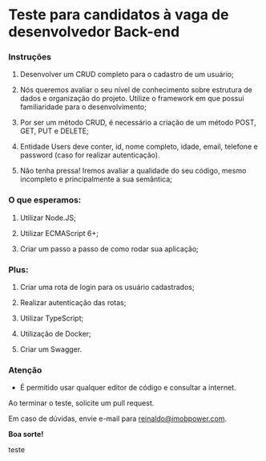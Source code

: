 # Teste para candidatos à vaga de desenvolvedor Back-end

### Instruções

1. Desenvolver um CRUD completo para o cadastro de um usuário;

2. Nós queremos avaliar o seu nível de conhecimento sobre estrutura de dados e organização do projeto. Utilize o framework em que possui familiaridade para o desenvolvimento;

3. Por ser um método CRUD, é necessário a criação de um método POST, GET, PUT e DELETE;

4. Entidade Users deve conter, id, nome completo, idade, email, telefone e password (caso for realizar autenticação).

5. Não tenha pressa! Iremos avaliar a qualidade do seu código, mesmo incompleto e principalmente a sua semântica;

### O que esperamos:

1. Utilizar Node.JS;

2. Utilizar ECMAScript 6+;

3. Criar um passo a passo de como rodar sua aplicação;

### Plus:

1. Criar uma rota de login para os usuário cadastrados;

2. Realizar autenticação das rotas;

3. Utilizar TypeScript;

4. Utilização de Docker;

5. Criar um Swagger.

### Atenção

- É permitido usar qualquer editor de código e consultar a internet.

Ao terminar o teste, solicite um pull request.

Em caso de dúvidas, envie e-mail para reinaldo@imobpower.com.

**Boa sorte!**

teste
